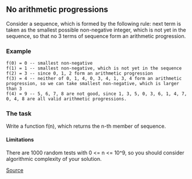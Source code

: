 ## No arithmetic progressions

Consider a sequence, which is formed by the following rule: next term is taken as the smallest possible non-negative integer, which is not yet in the sequence, so that no 3 terms of sequence form an arithmetic progression.

### Example

```text
f(0) = 0 -- smallest non-negative
f(1) = 1 -- smallest non-negative, which is not yet in the sequence
f(2) = 3 -- since 0, 1, 2 form an arithmetic progression
f(3) = 4 -- neither of 0, 1, 4, 0, 3, 4, 1, 3, 4 form an arithmetic progression, so we can take smallest non-negative, which is larger than 3
f(4) = 9 -- 5, 6, 7, 8 are not good, since 1, 3, 5, 0, 3, 6, 1, 4, 7, 0, 4, 8 are all valid arithmetic progressions.
```

### The task

Write a function f(n), which returns the n-th member of sequence.

#### Limitations

There are 1000 random tests with 0 <= n <= 10^9, so you should consider algorithmic complexity of your solution.

[Source](https://www.codewars.com/kata/5e0607115654a900140b3ce3/train/python)